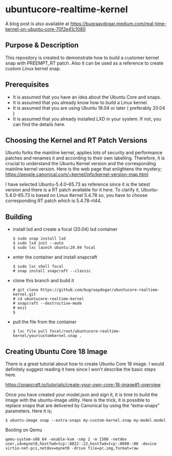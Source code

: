 # ubuntucore-realtime-kernel

A blog post is also available at 
https://bugraaydogar.medium.com/real-time-kernel-on-ubuntu-core-70f2e41c1080

## Purpose & Description

This repository is created to demonstrate how to build a customer kernel snap with PREEMPT_RT patch.
Also it can be used as a reference to create custom Linux kernel snap.


## Prerequisites
- It is assumed that you have an idea about the Ubuntu Core and snaps.
- It is assumed that you already know how to build a Linux kernel.
- It is assumed that you are using Ubuntu 18.04 or later ( preferably 20.04 )
- It is assumed that you already installed LXD in your system. If not, you can find the details here.

## Choosing the Kernel and RT Patch Versions

Ubuntu forks the mainline kernel, applies lots of security and performance patches and renames it and according to their own labelling. 
Therefore, it is crucial to understand the Ubuntu Kernel version and the corresponding mainline kernel version. 
Here is the web page that enlightens the mystery;
https://people.canonical.com/~kernel/info/kernel-version-map.html

I have selected Ubuntu-5.4.0–65.73 as reference since it is the latest version and there is a RT patch available for it here. 
To clarify it, Ubuntu-5.4.0–65.73 is based on Linux Kernel 5.4.78 so, you have to choose corresponding RT patch which is 5.4.78-rt44.

## Building

- install lxd and create a focal (20.04) lxd container

    ```
    $ sudo snap install lxd
    $ sudo lxd init --auto
    $ sudo lxc launch ubuntu:20.04 focal
    ```

- enter the container and install snapcraft

    ```
    $ sudo lxc shell focal
    # snap install snapcraft --classic
    ```

- clone this branch and build it

    ```
    # git clone https://github.com/bugraaydogar/ubuntucore-realtime-kernel.git
    # cd ubuntucore-realtime-kernel
    # snapcraft --destructive-mode
    # exit
    $
    ```

- pull the file from the container

    ```
    $ lxc file pull focal/root/ubuntucore-realtime-kernel/yourcustomkernel.snap .
    ```

## Creating Ubuntu Core 18 Image


There is a great tutorial about how to create Ubuntu Core 18 image. 
I would definitely suggest reading it here since I won’t describe the basic steps here.

https://snapcraft.io/tutorials/create-your-own-core-18-image#1-overview

Once you have created your model.json and sign it, it is time to build the image with the ubuntu-image utility.
Here is the trick, it is possible to replace snaps that are delivered by Canonical by using the “extra-snaps” parameters. 
Here it is;
```
$ ubuntu-image snap --extra-snaps my-custom-kernel.snap my-model.model
```

Booting on Qemu

```
qemu-system-x86_64 -enable-kvm -smp 2 -m 1500 -netdev user,id=mynet0,hostfwd=tcp::8022-:22,hostfwd=tcp::8090-:80 -device virtio-net-pci,netdev=mynet0 -drive file=pc.img,format=raw

```


